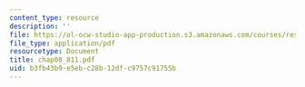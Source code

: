 ```yaml
---
content_type: resource
description: ''
file: https://ol-ocw-studio-app-production.s3.amazonaws.com/courses/res-6-001-continuum-electromechanics-spring-2009/b3fb43b9e5ebc28b12dfc9757c91755b_chap08_811.pdf
file_type: application/pdf
resourcetype: Document
title: chap08_811.pdf
uid: b3fb43b9-e5eb-c28b-12df-c9757c91755b
---
```

